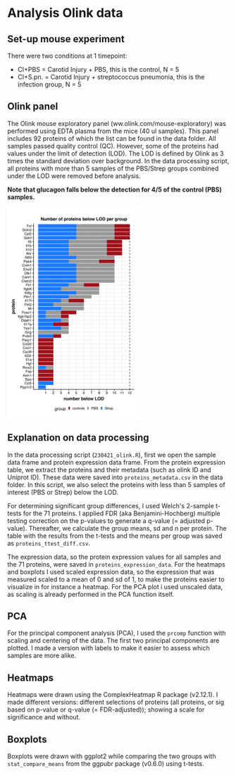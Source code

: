 # Analysis Olink data

## Set-up mouse experiment
There were two conditions at 1 timepoint: 
- CI+PBS = Carotid Injury + PBS, this is the control, N = 5
- CI+S.pn. = Carotid Injury + streptococcus pneumonia, this is the infection group, N = 5

## Olink panel
The Olink mouse exploratory panel (ww.olink.com/mouse-exploratory) was performed using EDTA plasma from the mice (40 ul samples). This panel includes 92 proteins of which the list can be found in the data folder. All samples passed quality control (QC). However, some of the proteins had values under the limit of detection (LOD). The LOD is defined by Olink as 3 times the standard deviation over background. In the data processing script, all proteins with more than 5 samples of the PBS/Strep groups combined under the LOD were removed before analysis.

<b>Note that glucagon falls below the detection for 4/5 of the control (PBS) samples.</b>

<img src="https://github.com/barbarahelena/olink-analyses-charite/blob/main/results/proteins_belowLOD.png" width = '300'>

## Explanation on data processing
In the data processing script (`230421_olink.R`), first we open the sample data frame and protein expression data frame. From the protein expression table, we extract the proteins and their metadata (such as olink ID and Uniprot ID). These data were saved into `proteins_metadata.csv` in the data folder.
In this script, we also select the proteins with less than 5 samples of interest (PBS or Strep) below the LOD.

For determining significant group differences, I used Welch's 2-sample t-tests for the 71 proteins. I applied FDR (aka Benjamini-Hochberg) multiple testing correction on the p-values to generate a q-value (= adjusted p-value). Thereafter, we calculate the group means, sd and n per protein.
The table with the results from the t-tests and the means per group was saved as `proteins_ttest_diff.csv`.

The expression data, so the protein expression values for all samples and the 71 proteins, were saved in `proteins_expression_data`. For the heatmaps and boxplots I used scaled expression data, so the expression that was measured scaled to a mean of 0 and sd of 1, to make the proteins easier to visualize in for instance a heatmap. For the PCA plot i used unscaled data, as scaling is already performed in the PCA function itself.

## PCA
For the principal component analysis (PCA), I used the `prcomp` function with scaling and centering of the data. The first two principal components are plotted. I made a version with labels to make it easier to assess which samples are more alike.

## Heatmaps
Heatmaps were drawn using the ComplexHeatmap R package (v2.12.1). I made different versions: different selections of proteins (all proteins, or sig based on p-value or q-value (= FDR-adjusted)); showing a scale for significance and without. 

## Boxplots
Boxplots were drawn with ggplot2 while comparing the two groups with `stat_compare_means` from the ggpubr package (v0.6.0) using t-tests.
